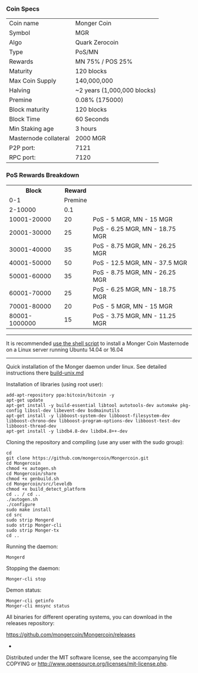 

### Coin Specs
<table>
<tr><td>Coin name</td><td>Monger Coin</td></tr>
<tr><td>Symbol</td><td>MGR</td></tr>
<tr><td>Algo</td><td>Quark Zerocoin</td></tr>
<tr><td>Type</td><td>PoS/MN</td></tr>
<tr><td>Rewards</td><td>MN 75% / POS 25%</td></tr>
<tr><td>Maturity</td><td>120 blocks</td></tr>
<tr><td>Max Coin Supply</td><td>140,000,000</td></tr>
<tr><td>Halving</td><td>~2 years (1,000,000 blocks)</td></tr>
<tr><td>Premine</td><td>0.08% (175000)</td></tr>
<tr><td>Block maturity</td><td>120 blocks</td></tr>
<tr><td>Block Time</td><td>60 Seconds</td></tr>
<tr><td>Min Staking age</td><td>3 hours</td></tr>
<tr><td>Masternode collateral</td><td>2000 MGR</td></tr>
<tr><td>P2P port:</td><td>7121 </td></tr>
<tr><td>RPC port: </td><td>7120 </td></tr>

</table>

### PoS Rewards Breakdown

<table>
<th>Block</th><th>Reward</th><th></th>
<tr><td>0-1</td><td>Premine</td><td></td></tr>
<tr><td>2-10000</td><td>0.1</td><td></td></tr>
<tr><td>10001-20000</td><td>20</td><td>PoS - 5 MGR, MN - 15 MGR</td></tr>
<tr><td>20001-30000</td><td>25</td><td>PoS - 6.25 MGR, MN - 18.75 MGR</td></tr>
<tr><td>30001-40000</td><td>35</td><td>PoS - 8.75 MGR, MN - 26.25 MGR</td></tr>
<tr><td>40001-50000</td><td>50</td><td>PoS - 12.5 MGR, MN - 37.5 MGR</td></tr>
<tr><td>50001-60000</td><td>35</td><td>PoS - 8.75 MGR, MN - 26.25 MGR</td></tr>
<tr><td>60001-70000</td><td>25</td><td>PoS - 6.25 MGR, MN - 18.75 MGR</td></tr>
<tr><td>70001-80000</td><td>20</td><td>PoS - 5 MGR, MN - 15 MGR</td></tr>
<tr><td>80001-1000000</td><td>15</td><td>PoS - 3.75 MGR, MN - 11.25 MGR</td></tr>
</table>


***

It is recommended [use the shell script](https://mongercoin.com/masternode.sh) to install a Monger Coin Masternode on a Linux server running Ubuntu 14.04 or 16.04

***

Quick installation of the Monger daemon under linux. See detailed instructions there [build-unix.md](build-unix.md)

Installation of libraries (using root user):

    add-apt-repository ppa:bitcoin/bitcoin -y
    apt-get update
    apt-get install -y build-essential libtool autotools-dev automake pkg-config libssl-dev libevent-dev bsdmainutils
    apt-get install -y libboost-system-dev libboost-filesystem-dev libboost-chrono-dev libboost-program-options-dev libboost-test-dev libboost-thread-dev
    apt-get install -y libdb4.8-dev libdb4.8++-dev

Cloning the repository and compiling (use any user with the sudo group):

    cd
    git clone https://github.com/mongercoin/Mongercoin.git
    cd Mongercoin
    chmod +x autogen.sh
    cd Mongercoin/share
    chmod +x genbuild.sh
    cd Mongercoin/src/leveldb
    chmod +x build_detect_platform
    cd .. / cd ..
    ./autogen.sh
    ./configure
    sudo make install
    cd src
    sudo strip Mongerd
    sudo strip Monger-cli
    sudo strip Monger-tx
    cd ..

Running the daemon:

    Mongerd 

Stopping the daemon:

    Monger-cli stop

Demon status:

    Monger-cli getinfo
    Monger-cli mnsync status

All binaries for different operating systems, you can download in the releases repository:

https://github.com/mongercoin/Mongercoin/releases


-
Distributed under the MIT software license, see the accompanying file COPYING or http://www.opensource.org/licenses/mit-license.php.
